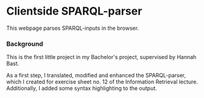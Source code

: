 # Clientside SPARQL-parser
This webpage parses SPARQL-inputs in the browser.

### Background
This is the first little project in my Bachelor's project, 
supervised by Hannah Bast.

As a first step, I translated, modified and enhanced the SPARQL-parser, which 
I created for exercise sheet no. 12 of the Information Retrieval
lecture. Additionally, I added some syntax highlighting to the
output.

